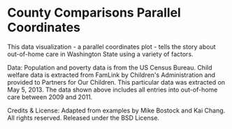 County Comparisons Parallel Coordinates
==================

This data visualization - a parallel coordinates plot - tells the story about out-of-home care in Washington State using a variety of factors.

Data:
Population and poverty data is from the US Census Bureau. Child welfare data is extracted from FamLink by Children's Administration and provided to Partners for Our Children. This particular data was extracted on May 5, 2013. The data shown above includes all entries into out-of-home care between 2009 and 2011.

Credits & License:
Adapted from examples by Mike Bostock and Kai Chang. All rights reserved. Released under the BSD License.
